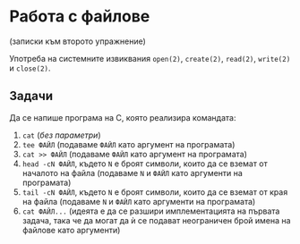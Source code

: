# Работа с файлове
(записки към второто упражнение)

Употреба на системните извиквания `open(2)`, `create(2)`, `read(2)`, `write(2)` и `close(2)`.

## Задачи

Да се напише програма на C, която реализира командата:

1. `cat` (*без параметри*)
2. `tee ФАЙЛ` (подаваме `ФАЙЛ` като аргумент на програмата)
3. `cat >> ФАЙЛ` (подаваме `ФАЙЛ` като аргумент на програмата)
4. `head -cN ФАЙЛ`, където `N` е броят символи, които да се вземат от началото на файла (подаваме `N` и `ФАЙЛ` като аргументи на програмата)
5. `tail -cN ФАЙЛ`, където `N` е броят символи, които да се вземат от края на файла (подаваме `N` и `ФАЙЛ` като аргументи на програмата)
6. `cat ФАЙЛ...` (идеята е да се разшири имплементацията на първата задача, така че да могат да ѝ се подават неограничен брой имена на файлове като аргументи)
